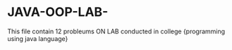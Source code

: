 # JAVA-OOP-LAB-
This file contain 12 probleums ON LAB conducted in college {programming using java language}
